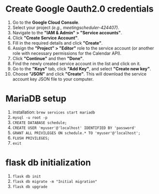 # Create Google Oauth2.0 credentials
1. Go to the **Google Cloud Console**.
2. Select your project *(e.g., meetingscheduler-424407)*.
3. Navigate to the **"IAM & Admin" > "Service accounts"**.
4. Click **"Create Service Account"**.
5. Fill in the required details and click **"Create"**.
6. Assign the **"Project" > "Editor"** role to the service account (or another role with necessary permissions for the Calendar API).
7. Click **"Continue"** and then **"Done"**.
8. Find the newly created service account in the list and click on it.
9. Go to the **"Keys"** tab, click **"Add Key"**, and select **"Create new key"**.
10. Choose **"JSON"** and click **"Create"**. This will download the service account key JSON file to your computer.

# MariaDB setup
1. installation: ``brew services start mariadb ``
2. `` mysql -u root -p ``
3. `` CREATE DATABASE schedule; ``
4. `` CREATE USER 'myuser'@'localhost' IDENTIFIED BY 'password' ``
5. `` GRANT ALL PRIVILEGES ON schedule.* TO 'myuser'@'localhost'; ``
6. ``FLUSH PRIVILEGES;``
6. ``exit``

# flask db initialization
1. ``flask db init``
2. ``flask db migrate -m "Initial migration"``
3. ``flask db upgrade``